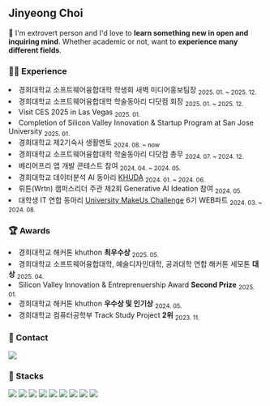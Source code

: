 ## Jinyeong Choi

🤍 I'm extrovert person and I'd love to <strong>learn something new in open and inquiring mind</strong>. Whether academic or not, want to <strong>experience many different fields</strong>.

<!-- <img src="https://img.shields.io/badge/표시될 이름-색상?style=for-the-badge&logo=기술스택이름&logoColor=로고색상">
<img src="https://img.shields.io/badge/html5-E34F26?style=for-the-badge&logo=html5&logoColor=white"> -->

<!-- 뱃지에 링크 삽입
<a href="링크" target="_blank">
    <img src="https://img.shields.io/badge/tistory-000000?style=for-the-badge&logo=tistory&logoColor=white">
</a> -->

<div>
    <h3>🧑‍💻 Experience</h3>
    <li>경희대학교 소프트웨어융합대학 학생회 새벽 미디어홍보팀장 <sub>2025. 01. ~ 2025. 12.</sub></li>
    <li>경희대학교 소프트웨어융합대학 학술동아리 디닷컴 회장 <sub>2025. 01. ~ 2025. 12.</sub></li>
    <li>Visit CES 2025 in Las Vegas <sub>2025. 01.</sub></li>
    <li>Completion of Silicon Valley Innovation & Startup Program at San Jose University <sub>2025. 01.</sub></li>
    <li>경희대학교 제2기숙사 생활멘토 <sub>2024. 08. ~ now</sub></li>
    <li>경희대학교 소프트웨어융합대학 학술동아리 디닷컴 총무 <sub>2024. 07. ~ 2024. 12.</sub></li>
    <li>베리어프리 앱 개발 콘테스트 참여 <sub>2024. 04. ~ 2024. 05.</sub></li>
    <li>경희대학교 데이터분석 AI 동아리 
        <a href="https://github.com/khuda-data" target="_blank">KHUDA</a> <sub>2024. 01. ~ 2024. 06.</sub>
    </li>
    <li>뤼튼(Wrtn) 캠퍼스리더 주관 제2회 Generative AI Ideation 참여 <sub>2024. 05.</sub></li>
    <li>대학생 IT 연합 동아리 
        <a href="https://umc.makeus.in/" target="_blank">University MakeUs Challenge</a>  6기 WEB파트 
        <sub>2024. 03. ~ 2024. 08.</sub>
    </li>
</div>

<!-- <li> <strong></strong> <sub></sub></li> -->

<div>
    <h3>🏆 Awards</h3>
    <li>경희대학교 해커톤 khuthon <strong>최우수상</strong> <sub>2025. 05.</sub></li>
    <li>경희대학교 소프트웨어융합대학, 예술디자인대학, 공과대학 연합 해커톤 세모톤 <strong>대상</strong> <sub>2025. 04.</sub></li>
    <li>Silicon Valley Innovation & Entreprenuership Award <strong>Second Prize</strong> <sub>2025. 01.</sub></li>
    <li>경희대학교 해커톤 khuthon <strong>우수상 및 인기상</strong> <sub>2024. 05.</sub></li>
    <li>경희대학교 컴퓨터공학부 Track Study Project <strong>2위</strong> <sub>2023. 11.</sub></li>
</div>

<div>
    <h3>💌 Contact</h3>
    <a href="https://www.instagram.com/oiwlsdud/" target="_blank">
        <img src="https://img.shields.io/badge/instagram-FF0069?style=for-the-badge&logo=instagram&logoColor=white">
    </a>
</div>

<div>
<h3>🌱 Stacks</h3>
<img src="https://img.shields.io/badge/html5-E34F26?style=for-the-badge&logo=html5&logoColor=white">
<img src="https://img.shields.io/badge/css-1572B6?style=for-the-badge&logo=css3&logoColor=white">
<img src="https://img.shields.io/badge/javascript-F7DF1E?style=for-the-badge&logo=javascript&logoColor=black">
<img src="https://img.shields.io/badge/react-61DAFB?style=for-the-badge&logo=react&logoColor=black">
<img src="https://img.shields.io/badge/vite-646CFF?style=for-the-badge&logo=vite&logoColor=white">
<img src="https://img.shields.io/badge/flutter-02569B?style=for-the-badge&logo=flutter&logoColor=white">
<img src="https://img.shields.io/badge/python-3776AB?style=for-the-badge&logo=python&logoColor=white">
<img src="https://img.shields.io/badge/c++-00599C?style=for-the-badge&logo=c++&logoColor=white">
<img src="https://img.shields.io/badge/git-F05032?style=for-the-badge&logo=git&logoColor=white">
</div>

<!--
**choiwlsd/choiwlsd** is a ✨ _special_ ✨ repository because its `README.md` (this file) appears on your GitHub profile.

Here are some ideas to get you started:

- 🔭 I’m currently working on ...
- 🌱 I’m currently learning ...
- 👯 I’m looking to collaborate on ...
- 🤔 I’m looking for help with ...
- 💬 Ask me about ...
- 📫 How to reach me: ...
- 😄 Pronouns: ...
- ⚡ Fun fact: ...
-->
